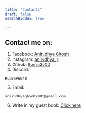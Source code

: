 ```yaml
---
title: "Contacts"
draft: false
searchHidden: true

---
```

## Contact me on:

1. Facebook: [Anirudhya Ghosh](https://www.facebook.com/anirudhya.ghosh.733)
2. Instagram: [anirudhya_g](https://www.instagram.com/anirudhya_g/)
3. Github: [Rudra2002](https://github.com/Rudra2002)
4. Discord: 
```
Rudra#6648
```
5. Email: 
```
anirudhyaghosh2002@gmail.com
```
6. Write in my guest book: [Click here](https://rudra.123guestbook.com/#)

